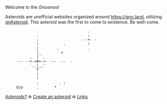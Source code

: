 Welcome to the *Gnosmos*!

Asteroids are unofficial websites organized around https://gno.land, utilizing [gnAsteroid](https://github.com/grepsuzette/gnAsteroid). This asteroid was the first to come to existence. Be well-come.
```
              .                      .
              .                      ;
              :                  - --+- -
              !           .          !
              |        .             .
              |_         +
           ,  | `.
     --- --+-<#>-+- ---  --  -
           `._|_,'
              T
              |
              !
              :         . :
     Ojo      .       *
```

[Asteroids?](about) ⊛ [Create an asteroid](usage/) ⊛ [Links](links)


